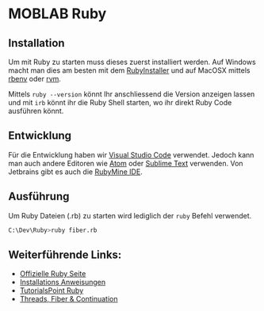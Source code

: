 # MOBLAB Ruby

## Installation
Um mit Ruby zu starten muss dieses zuerst installiert werden. Auf Windows macht man dies am besten mit dem [RubyInstaller](https://rubyinstaller.org/downloads/) und auf MacOSX mittels [rbenv](https://github.com/rbenv/rbenv) oder [rvm](https://rvm.io/).

Mittels ``` ruby --version ``` könnt Ihr anschliessend die Version anzeigen lassen und mit ``` irb ``` könnt ihr die Ruby Shell starten, wo ihr direkt Ruby Code ausführen könnt.

## Entwicklung
Für die Entwicklung haben wir [Visual Studio Code](https://code.visualstudio.com/) verwendet. Jedoch kann man auch andere Editoren wie [Atom](https://atom.io/) oder [Sublime Text](https://www.sublimetext.com/) verwenden. Von Jetbrains gibt es auch die [RubyMine IDE](https://www.jetbrains.com/ruby/).

## Ausführung
Um Ruby Dateien (.rb) zu starten wird lediglich der ``` ruby ``` Befehl verwendet.
```sh
C:\Dev\Ruby>ruby fiber.rb
```


## Weiterführende Links:
- [Offizielle Ruby Seite](https://www.ruby-lang.org/en/)
- [Installations Anweisungen](https://www.ruby-lang.org/en/documentation/installation/#homebrew)
- [TutorialsPoint Ruby](https://www.tutorialspoint.com/ruby/)
- [Threads, Fiber & Continuation](https://learning.oreilly.com/library/view/the-ruby-programming/9780596516178/ch05s08.html)